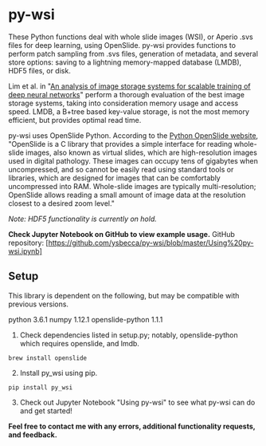 # py-wsi

These Python functions deal with whole slide images (WSI), or Aperio .svs files for deep learning, using OpenSlide. py-wsi provides functions to perform patch sampling from .svs files, generation of metadata, and several store options: saving to a lightning memory-mapped database (LMDB), HDF5 files, or disk.

Lim et al. in "[An analysis of image storage systems for scalable training of deep neural networks](http://www.bafst.com/events/asplos16/bpoe7/wp-content/uploads/analysis-image-storage.pdf)" perform a thorough evaluation of the best image storage systems, taking into consideration memory usage and access speed. LMDB, a B+tree based key-value storage, is not the most memory efficient, but provides optimal read time.

py-wsi uses OpenSlide Python. According to the [Python OpenSlide website](http://openslide.org/api/python/), "OpenSlide is a C library that provides a simple interface for reading whole-slide images, also known as virtual slides, which are high-resolution images used in digital pathology. These images can occupy tens of gigabytes when uncompressed, and so cannot be easily read using standard tools or libraries, which are designed for images that can be comfortably uncompressed into RAM. Whole-slide images are typically multi-resolution; OpenSlide allows reading a small amount of image data at the resolution closest to a desired zoom level."

*Note: HDF5 functionality is currently on hold.*

**Check Jupyter Notebook on GitHub to view example usage.**
GitHub repository: [https://github.com/ysbecca/py-wsi/blob/master/Using%20py-wsi.ipynb]

## Setup

This library is dependent on the following, but may be compatible with previous versions.

python 3.6.1
numpy 1.12.1
openslide-python 1.1.1


1. Check dependencies listed in setup.py; notably, openslide-python which requires openslide, and lmdb.

```
brew install openslide
```

2. Install py_wsi using pip.

```
pip install py_wsi
```

3. Check out Jupyter Notebook "Using py-wsi" to see what py-wsi can do and get started!

**Feel free to contact me with any errors, additional functionality requests, and feedback.**


